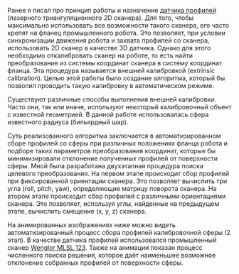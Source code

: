 Ранее я писал про принцип работы и назначение [датчика профилей](/professional-projects?id=10) (лазерного триангуляционного 2D сканера). Для того, чтобы максимально использовать все возможности такого сканера, его часто крепят на фланец промышленного робота. Это позволяет, при условии синхронизации движения робота и захвата профилей со сканера, использовать 2D сканер в качестве 3D датчика. Однако для этого необходимо откалибровать сканер на роботе, то есть найти преобразование из системы координат сканера в систему координат фланца. Эта процедура называется внешней калибровкой (extrinsic calibration). Целью этой работы было создание алгоритма, который бы позволил проводить такую калибровку в автоматическом режиме.

Существуют различные способы выполнения внешней калибровки. Часто они, так или иначе, используют некоторый калибровочный объект с известной геометрией. В данной работе использовалась сфера известного радиуса (бильярдный шар).

Суть реализованного алгоритма заключается в автоматизированном сборе профилей со сферы при различных положениях фланца робота и подборе таких параметров преобразования координат, которые бы минимизировали отклонение полученных профилей от поверхности сферы. Мной была разработана двухэтапная процедура поиска целевого преобразования. На первом этапе происходит сбор профилей при фиксированной ориентации сканера. Это позволяет вычислить три угла (roll, pitch, yaw), определяющие матрицу поворота сканера. На втором этапе происходит сбор профилей с различными ориентациями сканера. Это позволяет, используя углы, найденные на предыдущем этапе, вычислить смещение (x, y, z) сканера.

На анимированных изображениях ниже можно видеть автоматизированный процесс сбора профилей калибровочной сферы (2 этап). В качестве датчика профилей использовался промышленный сканер [Wenglor MLSL 123](https://www.wenglor.com/en/2D3D-Sensors/2D3D-Profile-Sensors/2D3D-Profile-Sensor/p/MLSL123/). Также на анимации показан процесс численного поиска решения, которое даёт наименьшее возможное отклонение собранных профилей от поверхности сферы.
